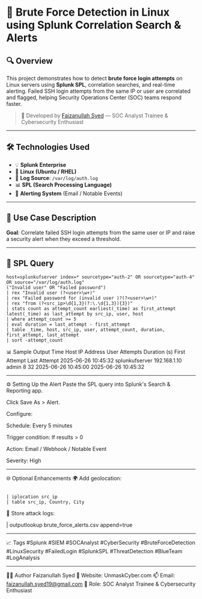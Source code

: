 # 🚨 Brute Force Detection in Linux using Splunk Correlation Search & Alerts


## 🔍 Overview

This project demonstrates how to detect **brute force login attempts** on Linux servers using **Splunk SPL**, correlation searches, and real-time alerting. Failed SSH login attempts from the same IP or user are correlated and flagged, helping Security Operations Center (SOC) teams respond faster.

> 🔐 Developed by [Faizanullah Syed](https://unmaskcyber.com) — SOC Analyst Trainee & Cybersecurity Enthusiast

---

## 🛠️ Technologies Used

- 💡 **Splunk Enterprise**
- 🐧 **Linux (Ubuntu / RHEL)**
- 📄 **Log Source**: `/var/log/auth.log`
- 📊 **SPL (Search Processing Language)**
- 📧 **Alerting System** (Email / Notable Events)

---

## 📘 Use Case Description

**Goal**: Correlate failed SSH login attempts from the same user or IP and raise a security alert when they exceed a threshold.

---

## 🔎 SPL Query

```spl
host=splunkufserver index=* sourcetype="auth-2" OR sourcetype="auth-4" OR source="/var/log/auth.log"
("Invalid user" OR "Failed password")
| rex "Invalid user (?<user>\w+)" 
| rex "Failed password for (invalid user )?(?<user>\w+)"
| rex "from (?<src_ip>\d{1,3}(?:\.\d{1,3}){3})"
| stats count as attempt_count earliest(_time) as first_attempt latest(_time) as last_attempt by src_ip, user, host
| where attempt_count >= 5
| eval duration = last_attempt - first_attempt
| table _time, host, src_ip, user, attempt_count, duration, first_attempt, last_attempt
| sort -attempt_count

```

📊 Sample Output
Time	Host	IP Address	User	Attempts	Duration (s)	First Attempt	Last Attempt
2025-06-26 10:45:32	splunkufserver	192.168.1.10	admin	8	32	2025-06-26 10:45:00	2025-06-26 10:45:32

---

⚙️ Setting Up the Alert
Paste the SPL query into Splunk's Search & Reporting app.

Click Save As > Alert.

Configure:

Schedule: Every 5 minutes

Trigger condition: If results > 0

Action: Email / Webhook / Notable Event

Severity: High

---

🌐 Optional Enhancements
🌍 Add geolocation:

```spl

| iplocation src_ip
| table src_ip, Country, City
```

📁 Store attack logs:

| outputlookup brute_force_alerts.csv append=true

---

📈 Tags
#Splunk #SIEM #SOCAnalyst #CyberSecurity #BruteForceDetection #LinuxSecurity #FailedLogin #SplunkSPL #ThreatDetection #BlueTeam #LogAnalysis

---

👨‍💻 Author
Faizanullah Syed
🔗 Website: UnmaskCyber.com
📫 Email: faizanullah.syed19@gmail.com
💼 Role: SOC Analyst Trainee & Cybersecurity Enthusiast


